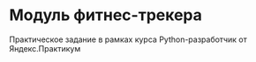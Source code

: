 # Модуль фитнес-трекера

Практическое задание в рамках курса Python-разработчик от Яндекс.Практикум

